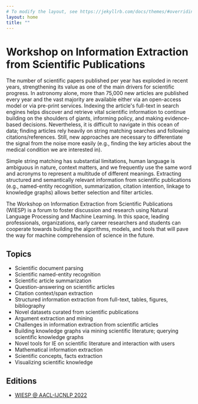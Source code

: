 ```yaml
---
# To modify the layout, see https://jekyllrb.com/docs/themes/#overriding-theme-defaults
layout: home
title: ""
---
```



# Workshop on Information Extraction from Scientific Publications

The number of scientific papers published per year has exploded in recent years, strengthening its value as one of the main drivers for scientific progress. In astronomy alone, more than 75,000 new articles are published every year and the vast majority are available either via an open-access model or via pre-print services. Indexing the article's full-text in search engines helps discover and retrieve vital scientific information to continue building on the shoulders of giants, informing policy, and making evidence-based decisions. Nevertheless, it is difficult to navigate in this ocean of data; finding articles rely heavily on string matching searches and following citations/references. Still, new approaches are necessary to differentiate the signal from the noise more easily (e.g., finding the key articles about the medical condition we are interested in).

Simple string matching has substantial limitations, human language is ambiguous in nature, context matters, and we frequently use the same word and acronyms to represent a multitude of different meanings. Extracting structured and semantically relevant information from scientific publications (e.g., named-entity recognition, summarization, citation intention, linkage to knowledge graphs) allows better selection and filter articles. 

The Workshop on Information Extraction from Scientific Publications (WIESP) is a forum to foster discussion and research using Natural Language Processing and Machine Learning. In this space, leading professionals, organizations, early career researchers and students can cooperate towards building the algorithms, models, and tools that will pave the way for machine comprehension of science in the future.

## Topics

- Scientific document parsing
- Scientific named-entity recognition
- Scientific article summarization
- Question-answering on scientific articles
- Citation context/span extraction
- Structured information extraction from full-text, tables, figures, bibliography
- Novel datasets curated from scientific publications
- Argument extraction and mining
- Challenges in information extraction from scientific articles
- Building knowledge graphs via mining scientific literature; querying scientific knowledge graphs
- Novel tools for IE on scientific literature and interaction with users
- Mathematical information extraction
- Scientific concepts, facts extraction
- Visualizing scientific knowledge

## Editions

- [WIESP @ AACL-IJCNLP 2022](2022)
